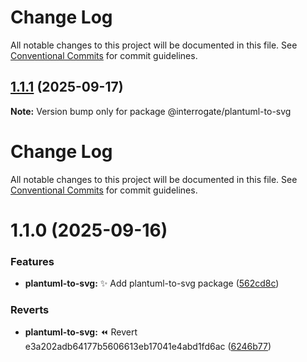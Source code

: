 # Change Log

All notable changes to this project will be documented in this file. See
[Conventional Commits](https://conventionalcommits.org) for commit guidelines.

## [1.1.1](https://github.com/interrogate-io/interrogate/compare/@interrogate/plantuml-to-svg@1.1.0...@interrogate/plantuml-to-svg@1.1.1) (2025-09-17)

**Note:** Version bump only for package @interrogate/plantuml-to-svg

# Change Log

All notable changes to this project will be documented in this file. See
[Conventional Commits](https://conventionalcommits.org) for commit guidelines.

# 1.1.0 (2025-09-16)

### Features

- **plantuml-to-svg:** :sparkles: Add plantuml-to-svg package
  ([562cd8c](https://github.com/interrogate-io/interrogate/commit/562cd8cf05abfbffea0bdf0384fa1ce5d7ec9a1a))

### Reverts

- **plantuml-to-svg:** :rewind: Revert e3a202adb64177b5606613eb17041e4abd1fd6ac
  ([6246b77](https://github.com/interrogate-io/interrogate/commit/6246b778a6c2e38d1888b5b123a2c7c836965c5f))
